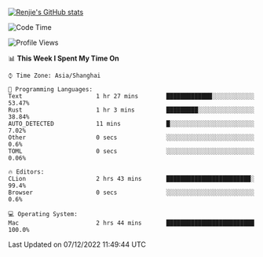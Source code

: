 [![Renjie's GitHub stats](https://github-readme-stats.vercel.app/api?username=liurenjie1024&show_icons=true&theme=chartreuse-dark)](https://github.com/anuraghazra/github-readme-stats)

<!--START_SECTION:waka-->
![Code Time](http://img.shields.io/badge/Code%20Time-390%20hrs%2046%20mins-blue)

![Profile Views](http://img.shields.io/badge/Profile%20Views-24-blue)

📊 **This Week I Spent My Time On** 

```text
⌚︎ Time Zone: Asia/Shanghai

💬 Programming Languages: 
Text                     1 hr 27 mins        █████████████░░░░░░░░░░░░   53.47% 
Rust                     1 hr 3 mins         █████████░░░░░░░░░░░░░░░░   38.84% 
AUTO_DETECTED            11 mins             █░░░░░░░░░░░░░░░░░░░░░░░░   7.02% 
Other                    0 secs              ░░░░░░░░░░░░░░░░░░░░░░░░░   0.6% 
TOML                     0 secs              ░░░░░░░░░░░░░░░░░░░░░░░░░   0.06%

🔥 Editors: 
CLion                    2 hrs 43 mins       ████████████████████████░   99.4% 
Browser                  0 secs              ░░░░░░░░░░░░░░░░░░░░░░░░░   0.6%

💻 Operating System: 
Mac                      2 hrs 44 mins       █████████████████████████   100.0%

```


 Last Updated on 07/12/2022 11:49:44 UTC
<!--END_SECTION:waka-->

